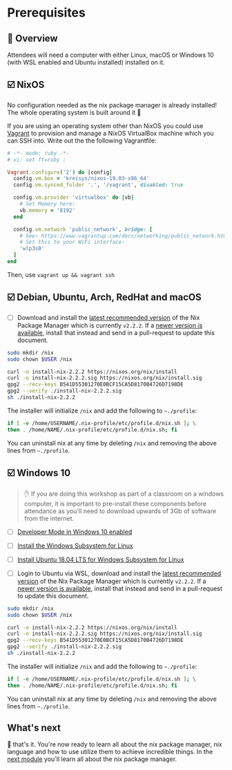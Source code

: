 # Prerequisites

## 📖 Overview

Attendees will need a computer with either Linux, macOS or Windows 10 (with WSL enabled and Ubuntu installed) installed on it.

## ☑️ NixOS

No configuration needed as the nix package manager is already installed! The whole operating system is built around it 🎉

If you are using an operating system other than NixOS you could use [Vagrant](https://www.vagrantup.com/docs/index.html) to provision and manage a NixOS VirtualBox machine which you can SSH into. Write out the the following Vagrantfile:

```ruby
# -*- mode: ruby -*-
# vi: set ft=ruby :

Vagrant.configure('2') do |config|
  config.vm.box = 'kreisys/nixos-19.03-x86_64'
  config.vm.synced_folder '.', '/vagrant', disabled: true

  config.vm.provider 'virtualbox' do |vb|
    # Set Memory here:
    vb.memory = '8192'
  end

  config.vm.network 'public_network', bridge: [
    # See: https://www.vagrantup.com/docs/networking/public_network.html#default-network-interface
    # Set this to your WiFi interface:
    'wlp3s0'
  ]
end
```

Then, use `vagrant up && vagrant ssh`

## ☑️ Debian, Ubuntu, Arch, RedHat and macOS

* [ ] Download and install the [latest recommended version][download-nix] of the Nix Package Manager which is currently `v2.2.2`. If a [newer version is available][download-nix], install that instead and send in a pull-request to update this document.

```bash
sudo mkdir /nix
sudo chown $USER /nix

curl -o install-nix-2.2.2 https://nixos.org/nix/install
curl -o install-nix-2.2.2.sig https://nixos.org/nix/install.sig
gpg2 --recv-keys B541D55301270E0BCF15CA5D8170B4726D7198DE
gpg2 --verify ./install-nix-2.2.2.sig
sh ./install-nix-2.2.2
```

The installer will initialize `/nix` and add the following to `~./profile`:

```bash
if [ -e /home/USERNAME/.nix-profile/etc/profile.d/nix.sh ]; \
then . /home/NAME/.nix-profile/etc/profile.d/nix.sh; fi
```

You can uninstall nix at any time by deleting `/nix` and removing the above lines from `~./profile`.

## ☑️ Windows 10

> ✋ If you are doing this workshop as part of a classroom on a windows computer, it is important to pre-install these components before attendance as you'll need to download upwards of 3Gb of software from the internet.

* [ ] [Developer Mode in Windows 10 enabled](https://docs.microsoft.com/en-us/windows/uwp/get-started/enable-your-device-for-development)
* [ ] [Install the Windows Subsystem for Linux](https://docs.microsoft.com/en-us/windows/wsl/install-win10)
* [ ] [Install Ubuntu 18.04 LTS for Windows Subsystem for Linux](https://www.microsoft.com/en-au/p/ubuntu-1804-lts/9n9tngvndl3q?rtc=1&activetab=pivot:overviewtab)

* [ ] Login to Ubuntu via WSL, download and install the [latest recommended version][download-nix] of the Nix Package Manager which is currently `v2.2.2`. If a [newer version is available][download-nix], install that instead and send in a pull-request to update this document.

```bash
sudo mkdir /nix
sudo chown $USER /nix

curl -o install-nix-2.2.2 https://nixos.org/nix/install
curl -o install-nix-2.2.2.sig https://nixos.org/nix/install.sig
gpg2 --recv-keys B541D55301270E0BCF15CA5D8170B4726D7198DE
gpg2 --verify ./install-nix-2.2.2.sig
sh ./install-nix-2.2.2
```

The installer will initialize `/nix` and add the following to `~./profile`:

```bash
if [ -e /home/USERNAME/.nix-profile/etc/profile.d/nix.sh ]; \
then . /home/NAME/.nix-profile/etc/profile.d/nix.sh; fi
```

You can uninstall nix at any time by deleting `/nix` and removing the above lines from `~./profile`.

## What's next

🎉 that's it. You're now ready to learn all about the nix package manager, nix language and how to use utilize them to achieve incredible things. In the [next module][next-module] you'll learn all about the nix package manager.

<!-- in-line links -->
[download-nix]: https://nixos.org/nix/download.html

[next-module]: ../01-introduction-to-nix/README.md
